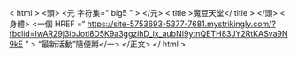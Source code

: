 <!DOCTYPE html >
< html >
    <頭>
        <元 字符集=" big5 " > </元>
        < title >魔豆天堂</ title >
    </頭>
    <身體>
    <一個 HREF =“ https://site-5753693-5377-7681.mystrikingly.com/?fbclid=IwAR29j3ibJotl8D5K9a3ggzihD_ix_aubNI9ytnQETH83JY2RtKASva9N9kE ” > “最新活動”隨便掰</一>
    </正文>
</ html >
